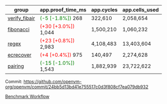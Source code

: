| group | app.proof_time_ms | app.cycles | app.cells_used | leaf.proof_time_ms | leaf.cycles | leaf.cells_used |
| -- | -- | -- | -- | -- | -- | -- |
| [verify_fibair](https://github.com/openvm-org/openvm/blob/benchmark-results/benchmarks-pr/2126/verify_fibair-24bb5d13bd41e755517c0d3f808cf7ea079db932.md) |<span style='color: green'>(-5 [-1.8%])</span> 268 |  322,610 |  2,058,654 |- | - | - |
| [fibonacci](https://github.com/openvm-org/openvm/blob/benchmark-results/benchmarks-pr/2126/fibonacci-24bb5d13bd41e755517c0d3f808cf7ea079db932.md) |<span style='color: red'>(+30 [+3.0%])</span> 1,044 |  1,500,210 |  1,060,232 |- | - | - |
| [regex](https://github.com/openvm-org/openvm/blob/benchmark-results/benchmarks-pr/2126/regex-24bb5d13bd41e755517c0d3f808cf7ea079db932.md) |<span style='color: red'>(+23 [+0.8%])</span> 2,983 |  4,108,483 |  13,403,604 |- | - | - |
| [ecrecover](https://github.com/openvm-org/openvm/blob/benchmark-results/benchmarks-pr/2126/ecrecover-24bb5d13bd41e755517c0d3f808cf7ea079db932.md) |<span style='color: red'>(+4 [+0.4%])</span> 975 |  140,497 |  2,274,628 |- | - | - |
| [pairing](https://github.com/openvm-org/openvm/blob/benchmark-results/benchmarks-pr/2126/pairing-24bb5d13bd41e755517c0d3f808cf7ea079db932.md) |<span style='color: green'>(-15 [-1.0%])</span> 1,543 |  1,882,939 |  23,722,622 |- | - | - |


Commit: https://github.com/openvm-org/openvm/commit/24bb5d13bd41e755517c0d3f808cf7ea079db932

[Benchmark Workflow](https://github.com/openvm-org/openvm/actions/runs/17589255572)
